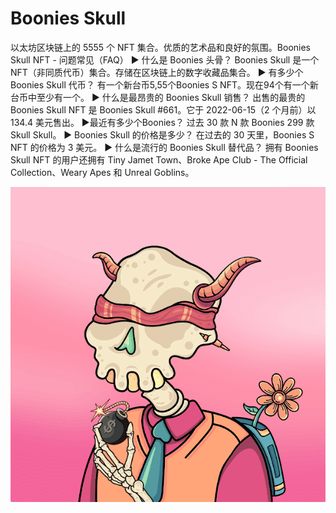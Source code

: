 # Boonies Skull

以太坊区块链上的 5555 个 NFT 集合。优质的艺术品和良好的氛围。Boonies Skull NFT - 问题常见（FAQ）
▶ 什么是 Boonies 头骨？
Boonies Skull 是一个 NFT（非同质代币）集合。存储在区块链上的数字收藏品集合。
▶ 有多少个Boonies Skull 代币？
有一个新台币5,55个Boonies S NFT。现在94个有一个新台币中至少有一个。
▶ 什么是最昂贵的 Boonies Skull 销售？
出售的最贵的 Boonies Skull NFT 是 Boonies Skull #661。它于 2022-06-15（2 个月前）以 134.4 美元售出。
▶最近有多少个Boonies？
过去 30 款 N 款 Boonies 299 款 Skull Skull。
▶ Boonies Skull 的价格是多少？
在过去的 30 天里，Boonies S NFT 的价格为 3 美元。
▶ 什么是流行的 Boonies Skull 替代品？
拥有 Boonies Skull NFT 的用户还拥有 Tiny Jamet Town、Broke Ape Club - The Official Collection、Weary Apes 和 Unreal Goblins。

![nft](unnamed.png)
